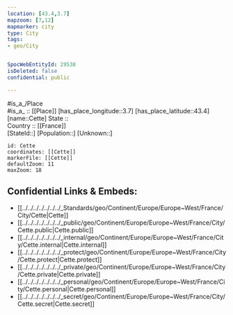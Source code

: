 ```yaml
---
location: [43.4,3.7] 
mapzoom: [7,12] 
mapmarker: city 
type: City
tags:
- geo/City


SpocWebEntityId: 29538
isDeleted: false
confidential: public

---
```

#is_a_/Place  
#is_a_ :: [[Place]] 
[has_place_longitude::3.7] 
[has_place_latitude::43.4] 
[name::Cette] 
State ::  
Country :: [[France]]  
[StateId::] 
[Population::] 
[Unknown::] 


```leaflet
id: Cette
coordinates: [[Cette]] 
markerFile: [[Cette]] 
defaultZoom: 11 
maxZoom: 18
```


## Confidential Links & Embeds: 
- [[../../../../../../../_Standards/geo/Continent/Europe/Europe~West/France/City/Cette|Cette]] 
- [[../../../../../../../_public/geo/Continent/Europe/Europe~West/France/City/Cette.public|Cette.public]] 
- [[../../../../../../../_internal/geo/Continent/Europe/Europe~West/France/City/Cette.internal|Cette.internal]] 
- [[../../../../../../../_protect/geo/Continent/Europe/Europe~West/France/City/Cette.protect|Cette.protect]] 
- [[../../../../../../../_private/geo/Continent/Europe/Europe~West/France/City/Cette.private|Cette.private]] 
- [[../../../../../../../_personal/geo/Continent/Europe/Europe~West/France/City/Cette.personal|Cette.personal]] 
- [[../../../../../../../_secret/geo/Continent/Europe/Europe~West/France/City/Cette.secret|Cette.secret]] 

